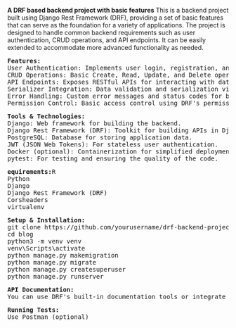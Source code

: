 **A DRF based backend project with basic features**
This is a backend project built using Django Rest Framework (DRF), providing a set of basic features that can serve as the foundation for a variety of applications. The project is designed to handle common backend requirements such as user authentication, CRUD operations, and API endpoints. It can be easily extended to accommodate more advanced functionality as needed.
<pre>
<b>Features:</b>
User Authentication: Implements user login, registration, and token-based authentication using JWT (JSON Web Tokens).
CRUD Operations: Basic Create, Read, Update, and Delete operations for models.
API Endpoints: Exposes RESTful APIs for interacting with data models.
Serializer Integration: Data validation and serialization via DRF serializers.
Error Handling: Custom error messages and status codes for better UX.
Permission Control: Basic access control using DRF's permission classes.
</pre>

<pre>
<b>Tools & Technologies:</b>
Django: Web framework for building the backend.
Django Rest Framework (DRF): Toolkit for building APIs in Django.
PostgreSQL: Database for storing application data.
JWT (JSON Web Tokens): For stateless user authentication.
Docker (optional): Containerization for simplified deployment.
pytest: For testing and ensuring the quality of the code.
</pre>

<pre>
<b>equirements:</b>R
Python 
Django
Django Rest Framework (DRF)
Corsheaders
virtualenv 
</pre>

<pre>
<b>Setup & Installation:</b>
git clone https://github.com/yourusername/drf-backend-project.git
cd blog
python3 -m venv venv
venv\Scripts\activate
python manage.py makemigration
python manage.py migrate
python manage.py createsuperuser
python manage.py runserver                      
</pre>
<pre>
<b>API Documentation:</b>
You can use DRF's built-in documentation tools or integrate third-party libraries like drf-yasg or django-rest-swagger for auto-generating API documentation.
</pre>
<pre>
<b>Running Tests:</b>
Use Postman (optional)
</pre>

